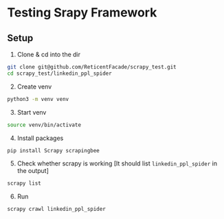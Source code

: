 # Testing Srapy Framework

## Setup

1. Clone & cd into the dir

```sh
git clone git@github.com/ReticentFacade/scrapy_test.git
cd scrapy_test/linkedin_ppl_spider
```

2. Create venv

```sh
python3 -m venv venv
```

3. Start venv

```sh
source venv/bin/activate
```

4. Install packages

```sh
pip install Scrapy scrapingbee
```

5. Check whether scrapy is working [It should list `linkedin_ppl_spider` in the output]

```sh
scrapy list
```

6. Run

```sh
scrapy crawl linkedin_ppl_spider
```
